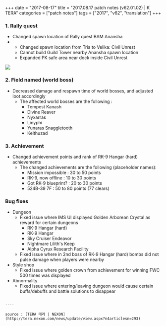 +++
date = "2017-08-17"
title = "2017.08.17 patch notes (v62.01.02) | K TERA"
categories = ["patch notes"]
tags = ["2017", "v62", "translation"]
+++

### 1. Rally quest
- Changed spawn location of Rally quest BAM Anansha
- 
  - Changed spawn location from Tria to Velika: Civil Unrest
  - Cannot build Guild Tower nearby Anansha spawn location
  - Expanded PK safe area near dock inside Civil Unrest

![](https://seraphinush-gaming.github.io/mysterium/images/patch-notes/2016-08-17-1.png)

### 2. Field named (world boss)
- Decreased damage and respawn time of world bosses, and adjusted loot accordingly
  - The affected world bosses are the following :
    - Tempest Kanash
    - Divine Reaver
    - Nyxarras
    - Linyphi
    - Yunaras Snaggletooth
    - Kelthuzad

### 3. Achievement
- Changed achievement points and rank of RK-9 Hangar (hard) achievements
  - The changed achievements are the following (placeholder names):
    - Mission impossible : 30 to 50 points
    - RK-9, now offline : 10 to 30 points
    - Got RK-9 blueprint? : 20 to 30 points
    - 524B-39 7F : 50 to 80 points (77 clears)

### Bug fixes
- Dungeon
  - Fixed issue where IMS UI displayed Golden Arborean Crystal as reward for certain dungeons
    - RK-9 Hangar (hard)
    - RK-9 Hangar
    - Sky Cruiser Endeavor
    - Nightmare Lilith's Keep
    - Alpha Cyrux Research Facility
  - Fixed issue where in 2nd boss of RK-9 Hangar (hard) bombs did not pulse damage when players were nearby
- Style shop
  - Fixed issue where golden crown from achievement for winning FWC 500 times was displayed
- Abnormality
  - Fixed issue where entering/leaving dungeon would cause certain buffs/debuffs and battle solutions to disappear
```

----

source : [TERA 테라 | NEXON](http://tera.nexon.com/news/update/view.aspx?n4articlesn=293)

